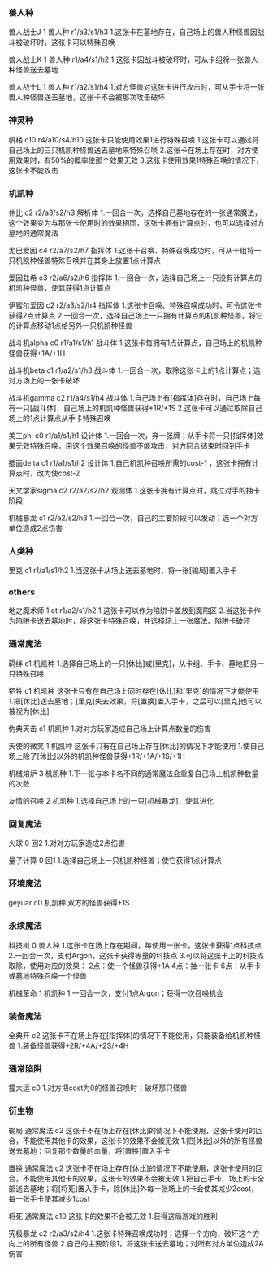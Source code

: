 ### 兽人种
兽人战士J 1 兽人种 r1/a3/s1/h3
1.这张卡在墓地存在，自己场上的兽人种怪兽因战斗被破坏时，这张卡可以特殊召唤

兽人战士K 1 兽人种 r1/a4/s1/h2
1.这张卡因战斗被破坏时，可从卡组将一张兽人种怪兽送去墓地

兽人战士L 1 兽人种 r1/a2/s1/h4
1.对方怪兽对这张卡进行攻击时，可从手卡将一张兽人种怪兽送去墓地，这张卡不会被那次攻击破坏
### 神灵种
帆楼 c10 r4/a10/s4/h10 
这张卡只能使用效果1进行特殊召唤
1.这张卡可以通过将自己场上的三只机凯种怪兽送去墓地来特殊召唤
2.这张卡在场上存在时，对方使用效果时，有50%的概率使那个效果无效
3.这张卡使用效果1特殊召唤的情况下，这张卡不能攻击

### 机凯种
休比 c2 r2/a3/s2/h3 解析体
1.一回合一次，选择自己墓地存在的一张通常魔法，这个效果变为与那张卡使用时的效果相同，这张卡拥有计算点时，也可以选择对方墓地的通常魔法

尤巴爱因 c4 r2/a7/s2/h7 指挥体
1.这张卡召唤、特殊召唤成功时，可从卡组将一只机凯种怪兽特殊召唤并在其身上放置1点计算点

爱因兹希 c3 r2/a6/s2/h6 指挥体
1.一回合一次，选择自己场上一只没有计算点的机凯种怪兽，使其获得1点计算点

伊蜜尔爱因 c2 r2/a3/s2/h4 指挥体
1.这张卡召唤、特殊召唤成功时，可令这张卡获得2点计算点
2.一回合一次，选择自己场上一只拥有计算点的机凯种怪兽，将它的计算点移动1点给另外一只机凯种怪兽

战斗机alpha c0 r1/a1/s1/h1 战斗体
1.这张卡每拥有1点计算点，自己场上的机凯种怪兽获得+1A/+1H

战斗机beta c1 r1/a2/s1/h3 战斗体
1.一回合一次，取除这张卡上的1点计算点；选对方场上的一张卡破坏

战斗机gamma c2 r1/a4/s1/h4 战斗体
1.自己场上有[指挥体]存在时，自己场上每有一只[战斗体]，自己场上的机凯种怪兽获得+1R/+1S
2.这张卡可以通过取除自己场上的1点计算点从手卡特殊召唤

美工phi c0 r1/a1/s1/h1 设计体
1.一回合一次，弃一张牌；从手卡将一只[指挥体]效果无效特殊召唤，用这个效果召唤的怪兽不能攻击，对方回合结束时回到手卡

插画delta c1 r1/a1/s1/h2 设计体
1.自己机凯种召唤所需的cost-1 ，这张卡拥有计算点时，改为使cost-2

天文学家sigma c2 r2/a2/s2/h2 观测体
1.这张卡拥有计算点时，跳过对手的抽卡阶段

机械暴龙 c1 r2/a2/s2/h3
1.一回合一次，自己的主要阶段可以发动；选一个对方单位造成2点伤害
### 人类种
里克 c1 r1/a1/s1/h2
1.当这张卡从场上送去墓地时，将一张[输局]置入手卡

### others
地之魔术师 1 ot r1/a2/s1/h2
1.这张卡可以作为陷阱卡盖放到魔陷区
2.当这张卡作为陷阱卡送去墓地时，将这张卡特殊召唤，并选择场上一张魔法、陷阱卡破坏

### 通常魔法
羁绊 c1 机凯种
1.选择自己场上的一只[休比]或[里克]，从卡组、手卡、墓地把另一只特殊召唤

牺牲 c1 机凯种
这张卡只有在自己场上同时存在[休比]和[里克]的情况下才能使用
1.把[休比]送去墓地；[里克]失去效果，将[置换]置入手卡，之后可以[里克]也可以被视为[休比]

伪典天击 c1 机凯种
1.对对方玩家造成自己场上计算点数量的伤害

天使的微笑 1 机凯种
这张卡只有在自己场上存在[休比]的情况下才能使用
1.使自己场上除了[休比]以外的机凯种怪兽获得+1R/+1A/+1S/+1H

机械熔炉 3 机凯种
1.下一张与本卡名不同的通常魔法会重复自己场上机凯种数量的次数

友情的召唤 2 机凯种
1.选择自己场上的一只[机械暴龙]，使其进化
### 回复魔法
火球 0 回2
1.对对方玩家造成2点伤害

量子计算 0 回1
1.选择自己场上一只机凯种怪兽；使它获得1点计算点

### 环境魔法
geyuar c0 机凯种
双方的怪兽获得+1S

### 永续魔法
科技树 0 兽人种
1.这张卡在场上存在期间，每使用一张卡，这张卡获得1点科技点
2.一回合一次，支付Argon，这张卡获得等量的科技点
3.可以将这张卡上的科技点取除，使用对应的效果：
2点：使一个怪兽获得+1A
4点：抽一张卡
6点：从手卡或墓地特殊召唤一个怪兽

机械革命 1 机凯种
1.一回合一次，支付1点Argon；获得一次召唤机会


### 装备魔法
全典开 c2
这张卡不在场上存在[指挥体]的情况下不能使用，只能装备给机凯种怪兽
1.装备怪兽获得+2R/+4A/+2S/+4H

### 通常陷阱
撞大运 c0 
1.对方把cost为0的怪兽召唤时；破坏那只怪兽
### 衍生物
输局 通常魔法 c2
这张卡不在场上存在[休比]的情况下不能使用，这张卡使用的回合，不能使用其他卡的效果，这张卡的效果不会被无效
1.把[休比]以外的所有怪兽送去墓地；回复那个数量的血量，将[置换]置入手卡

置换 通常魔法 c2
这张卡不在场上存在[休比]的情况下不能使用，这张卡使用的回合，不能使用其他卡的效果，这张卡的效果不会被无效
1.把自己手卡、场上的卡全部送去墓地；将[将死]置入手卡，除[休比]外每一张场上的卡会使其减少2cost，每一张手卡使其减少1cost

将死 通常魔法 c10
这张卡的效果不会被无效
1.获得这局游戏的胜利

究极暴龙 c2 r2/a3/s2/h4
1.这张卡特殊召唤成功时；选择一个方向，破坏这个方向上的所有怪兽
2.自己的主要阶段1，将这张卡送去墓地；对所有对方单位造成2A伤害